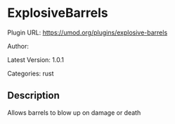 # ExplosiveBarrels

Plugin URL: https://umod.org/plugins/explosive-barrels

Author: 

Latest Version: 1.0.1

Categories: rust

## Description

Allows barrels to blow up on damage or death
